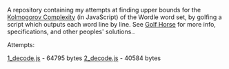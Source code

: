 A repository containing my attempts at finding upper bounds for the [Kolmogorov Complexity](https://en.wikipedia.org/wiki/Kolmogorov_complexity) (in JavaScript) of the Wordle word set, by golfing a script which outputs each word line by line.
See [Golf Horse](http://golf.horse/wordle/) for more info, specifications, and other peoples' solutions..

Attempts:

[1_decode.js](https://github.com/Reinhardt-C/wordlegolf/blob/main/1_decode.js) - 64795 bytes
[2_decode.js](https://github.com/Reinhardt-C/wordlegolf/blob/main/2_decode.js) - 40584 bytes